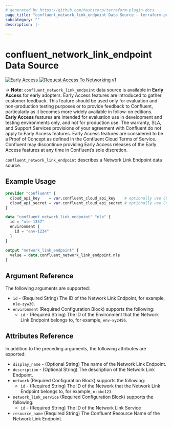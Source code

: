 ```yaml
---
# generated by https://github.com/hashicorp/terraform-plugin-docs
page_title: "confluent_network_link_endpoint Data Source - terraform-provider-confluent"
subcategory: ""
description: |-
   
---
```


# confluent_network_link_endpoint Data Source

[![Early Access](https://img.shields.io/badge/Lifecycle%20Stage-Early%20Access-%2300afba)](https://docs.confluent.io/cloud/current/api.html#section/Versioning/API-Lifecycle-Policy)
[![Request Access To Networking v1](https://img.shields.io/badge/-Request%20Access%20To%20Networking%20v1-%23bc8540)](mailto:ccloud-api-access+networking-v1-early-access@confluent.io?subject=Request%20to%20join%20networking/v1%20API%20Early%20Access&body=I%E2%80%99d%20like%20to%20join%20the%20Confluent%20Cloud%20API%20Early%20Access%20for%20networking/v1%20to%20provide%20early%20feedback%21%20My%20Cloud%20Organization%20ID%20is%20%3Cretrieve%20from%20https%3A//confluent.cloud/settings/billing/payment%3E.)

-> **Note:** `confluent_network_link_endpoint` data source is available in **Early Access** for early adopters. Early Access features are introduced to gather customer feedback. This feature should be used only for evaluation and non-production testing purposes or to provide feedback to Confluent, particularly as it becomes more widely available in follow-on editions.  
**Early Access** features are intended for evaluation use in development and testing environments only, and not for production use. The warranty, SLA, and Support Services provisions of your agreement with Confluent do not apply to Early Access features. Early Access features are considered to be a Proof of Concept as defined in the Confluent Cloud Terms of Service. Confluent may discontinue providing Early Access releases of the Early Access features at any time in Confluent’s sole discretion.

`confluent_network_link_endpoint` describes a Network Link Endpoint data source.

## Example Usage

```terraform
provider "confluent" {
  cloud_api_key    = var.confluent_cloud_api_key    # optionally use CONFLUENT_CLOUD_API_KEY env var
  cloud_api_secret = var.confluent_cloud_api_secret # optionally use CONFLUENT_CLOUD_API_SECRET env var
}

data "confluent_network_link_endpoint" "nle" {
  id = "nle-1357"
  environment {
    id = "env-1234"
  }
}

output "network_link_endpoint" {
  value = data.confluent_network_link_endpoint.nle
}
```

<!-- schema generated by tfplugindocs -->
## Argument Reference

The following arguments are supported:

- `id` - (Required String) The ID of the Network Link Endpoint, for example, `nle-zyw30`.
- `environment` (Required Configuration Block) supports the following:
  - `id` - (Required String) The ID of the Environment that the Network Link Endpoint belongs to, for example, `env-xyz456`.

## Attributes Reference

In addition to the preceding arguments, the following attributes are exported:

- `display_name` - (Optional String) The name of the Network Link Endpoint.
- `description` - (Optional String) The description of the Network Link Endpoint.
- `network` (Required Configuration Block) supports the following:
  - `id` - (Required String) The ID of the Network that the Network Link Endpoint belongs to, for example, `n-abc123`.
- `network_link_service` (Required Configuration Block) supports the following:
  - `id` - (Required String) The ID of the Network Link Service
- `resource_name` (Required String) The Confluent Resource Name of the Network Link Endpoint.
